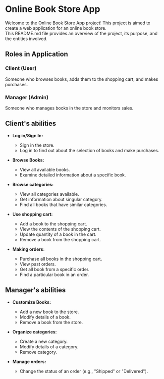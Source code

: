 # Online Book Store App

Welcome to the Online Book Store App project! This project is aimed to create a web application for an online book store.  
This README.md file provides an overview of the project, its purpose, and the entities involved.

## Roles in Application

### Client (User)
Someone who browses books, adds them to the shopping cart, and makes purchases.

### Manager (Admin)
Someone who manages books in the store and monitors sales.

## Client's abilities

- **Log in/Sign In:**
    - Sign in the store.
    - Log in to find out about the selection of books and make purchases.

- **Browse Books:**
    - View all available books.
    - Examine detailed information about a specific book.

- **Browse categories:**
    - View all categories available.
    - Get information about singular category.
    - Find all books that have similar categories.

- **Use shopping cart:**
    - Add a book to the shopping cart.
    - View the contents of the shopping cart.
    - Update quantity of a book in the cart.
    - Remove a book from the shopping cart.

- **Making orders:**
    - Purchase all books in the shopping cart.
    - View past orders.
    - Get all book from a specific order.
    - Find a particular book in an order.

## Manager's abilities

- **Customize Books:**
    - Add a new book to the store.
    - Modify details of a book.
    - Remove a book from the store.

- **Organize categories:**
    - Create a new category.
    - Modify details of a category.
    - Remove category.

- **Manage orders:**
    - Change the status of an order (e.g., "Shipped" or "Delivered").
